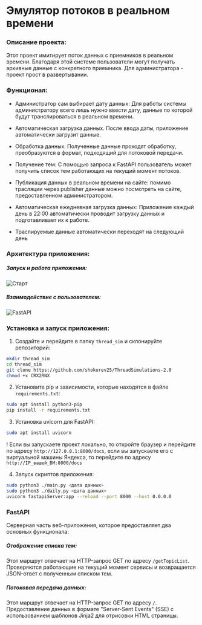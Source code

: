 # Эмулятор потоков в реальном времени

### Описание проекта:
Этот проект имитирует поток данных с приемников в реальном времени. Благодаря этой системе пользователи могут получать архивные данные с конкретного приемника. Для администратора - проект прост в развертывании.

### Функционал:

- Администратор сам выбирает дату данных: Для работы системы администратору всего лишь нужно ввести дату, данные по которой будут транслироваться в реальном времени.

- Автоматическая загрузка данных. После ввода даты, приложение автоматически загрузит данные.

- Обработка данных: Полученные данные проходят обработку, преобразуются в формат, подходящий для потоковой передачи.

- Получение тем: С помощью запроса к FastAPI пользователь может получить список тем работающих на текущий момент потоков.

- Публикация данных в реальном времени на сайте: помимо трасляции через publisher данные можно посмотреть на сайте, предоставленном администратором.

- Автоматическая ежедневная загрузка данных: Приложение каждый день в 22:00 автоматически проводит загрузку данных и подготавливает их к работе.

- Траслируемые данные автоматически переходят на следующий день

### Архитектура приложения:

##### Запуск и работа приложения:

![Старт](https://github.com/user-attachments/assets/f8c80663-b401-4d1d-b75f-30ee86c6b809)

##### Взаимодействие с пользователем:

![FastAPI](https://github.com/user-attachments/assets/8a51150c-06e6-4db8-b035-c49a2d428f1f)

### Установка и запуск приложения:

1) Создайте и перейдите в папку `thread_sim` и склонируйте репозиторий:
```sh
mkdir thread_sim
cd thread_sim
git clone https://github.com/shokorev25/ThreadSimulations-2.0
chmod +x CRX2RNX
```
2) Установите pip и зависимости, которые находятся в файле `requirements.txt`:
```sh
sudo apt install python3-pip
pip install -r requirements.txt
```
3) Установка uvicorn для FastAPI:

```sh
sudo apt install uvicorn
```

! Если вы запускаете проект локально, то откройте браузер и перейдите по адресу `http://127.0.0.1:8000/docs`, если вы запускаете его с виртуальной машины Яндекса, то перейдите по адресу `http://IP_вашей_ВМ:8000/docs`

4) Запуск скриптов приложения:

```sh
sudo python3 ./main.py <дата данных>
sudo python3 ./daily.py <дата данных>
uvicorn fastapiServer:app --reload --port 8000 --host 0.0.0.0
```

### FastAPI
Cерверная часть веб-приложения, которое предоставляет два основных функционала:

##### Отображение списка тем:
Этот маршрут отвечает на HTTP-запрос GET по адресу ```/getTopicList```.
Проверяются работающие на текущий момент сервисы и возвращается JSON-ответ с полученным списком тем.

##### Потоковая передача данных:
Этот маршрут отвечает на HTTP-запрос GET по адресу ```/```.
Предоставление данных в формате "Server-Sent Events" (SSE) с использованием шаблонов Jinja2 для отрисовки HTML страницы.

